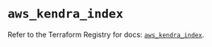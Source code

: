 # `aws_kendra_index`

Refer to the Terraform Registry for docs: [`aws_kendra_index`](https://registry.terraform.io/providers/hashicorp/aws/6.14.0/docs/resources/kendra_index).
